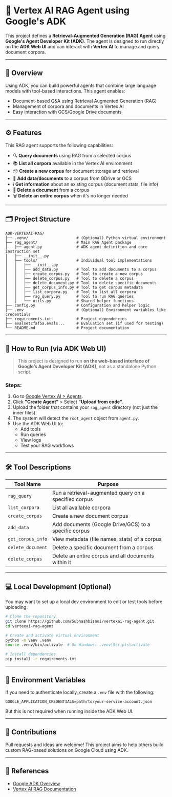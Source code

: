 # 🧠 Vertex AI RAG Agent using Google's ADK

This project defines a **Retrieval-Augmented Generation (RAG) Agent** using **Google's Agent Developer Kit (ADK)**. The agent is designed to run directly on the **ADK Web UI** and can interact with **Vertex AI** to manage and query document corpora.

---

## 🌟 Overview

Using ADK, you can build powerful agents that combine large language models with tool-based interactions. This agent enables:
- Document-based Q&A using Retrieval Augmented Generation (RAG)
- Management of corpora and documents in Vertex AI
- Easy interaction with GCS/Google Drive documents

---

## ⚙️ Features

This RAG agent supports the following capabilities:
- 🔍 **Query documents** using RAG from a selected corpus
- 📚 **List all corpora** available in the Vertex AI environment
- 📦 **Create a new corpus** for document storage and retrieval
- 📄 **Add data/documents** to a corpus from GDrive or GCS
- ℹ️ **Get information** about an existing corpus (document stats, file info)
- 🧹 **Delete a document** from a corpus
- 🗑️ **Delete an entire corpus** when it's no longer needed

---

## 🗂️ Project Structure

```text
ADK-VERTEXAI-RAG/
├── .venv/                     # (Optional) Python virtual environment
├── rag_agent/                 # Main RAG Agent package
│   ├── agent.py               # ADK agent definition and core instruction set
│   ├── __init__.py
│   ├── tools/                 # Individual tool implementations
│   │   ├── __init__.py
│   │   ├── add_data.py        # Tool to add documents to a corpus
│   │   ├── create_corpus.py   # Tool to create a new corpus
│   │   ├── delete_corpus.py   # Tool to delete a corpus
│   │   ├── delete_document.py # Tool to delete specific documents
│   │   ├── get_corpus_info.py # Tool to get corpus metadata
│   │   ├── list_corpora.py    # Tool to list all corpora
│   │   ├── rag_query.py       # Tool to run RAG queries
│   │   └── utils.py           # Shared helper functions
├── config.py                  # Configuration and helper logic
├── .env                       # (Optional) Environment variables like credentials
├── requirements.txt           # Project dependencies
├── evalsetcfaf5a.evals...     # Evaluation set (if used for testing)
└── README.md                  # Project documentation
```

---

## 🚀 How to Run (via ADK Web UI)

> This project is designed to run **on the web-based interface of Google’s Agent Developer Kit (ADK)**, not as a standalone Python script.

### Steps:
1. Go to [Google Vertex AI > Agents](https://console.cloud.google.com/vertex-ai/agents).
2. Click **"Create Agent"** > Select **"Upload from code"**.
3. Upload the folder that contains your `rag_agent` directory (not just the inner files).
4. The system will detect the `root_agent` object from `agent.py`.
5. Use the ADK Web UI to:
   - Add tools
   - Run queries
   - View logs
   - Test your RAG workflows

---

## 🛠️ Tool Descriptions

| Tool Name           | Purpose                                                      |
|---------------------|--------------------------------------------------------------|
| `rag_query`         | Run a retrieval-augmented query on a specified corpus        |
| `list_corpora`      | List all available corpora                                   |
| `create_corpus`     | Create a new document corpus                                 |
| `add_data`          | Add documents (Google Drive/GCS) to a specific corpus        |
| `get_corpus_info`   | View metadata (file names, stats) of a corpus                |
| `delete_document`   | Delete a specific document from a corpus                     |
| `delete_corpus`     | Delete an entire corpus and all documents within it          |

---

## 💻 Local Development (Optional)

You may want to set up a local dev environment to edit or test tools before uploading:

```bash
# Clone the repository
git clone https://github.com/Subhashbisnoi/vertexai-rag-agent.git
cd vertexai-rag-agent

# Create and activate virtual environment
python -m venv .venv
source .venv/bin/activate  # On Windows: .venv\Scripts\activate

# Install dependencies
pip install -r requirements.txt
```

---

## 🔐 Environment Variables

If you need to authenticate locally, create a `.env` file with the following:

```env
GOOGLE_APPLICATION_CREDENTIALS=path/to/your-service-account.json
```

But this is not required when running inside the ADK Web UI.

---

## 🤝 Contributions

Pull requests and ideas are welcome! This project aims to help others build custom RAG-based solutions on Google Cloud using ADK.

---

## 🔗 References

- [Google ADK Overview](https://cloud.google.com/vertex-ai/docs/agents/overview)
- [Vertex AI RAG Documentation](https://cloud.google.com/vertex-ai/docs/generative-ai/agents/use-retrieval)